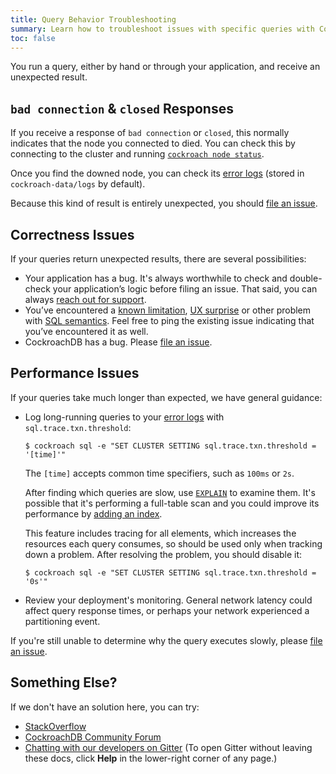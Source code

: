```yaml
---
title: Query Behavior Troubleshooting
summary: Learn how to troubleshoot issues with specific queries with CockroachDB 
toc: false
---
```


You run a query, either by hand or through your application, and receive an unexpected result.

<div id="toc"></div>

## `bad connection` & `closed` Responses

If you receive a response of `bad connection` or `closed`, this normally indicates that the node you connected to died. You can check this by connecting to the cluster and running [`cockroach node status`](view-node-details.html#show-the-status-of-all-nodes).

Once you find the downed node, you can check its [error logs](error-logs.html) (stored in `cockroach-data/logs` by default).

Because this kind of result is entirely unexpected, you should [file an issue](file-an-issue.html).

## Correctness Issues

If your queries return unexpected results, there are several possibilities:

- Your application has a bug. It's always worthwhile to check and double-check your application’s logic before filing an issue. That said, you can always [reach out for support](support-resources.html).
- You’ve encountered a [known limitation](https://github.com/cockroachdb/cockroach/issues?q=is%3Aopen+is%3Aissue+label%3Aknown-limitation), [UX surprise](https://github.com/cockroachdb/cockroach/issues?utf8=%E2%9C%93&q=is%3Aopen%20is%3Aissue%20label%3Aux-surprise) or other problem with [SQL semantics](https://github.com/cockroachdb/cockroach/issues?utf8=%E2%9C%93&q=is%3Aopen%20is%3Aissue%20label%3Asql-semantics). Feel free to ping the existing issue indicating that you’ve encountered it as well.
 - CockroachDB has a bug. Please [file an issue](file-an-issue.html).

## Performance Issues

If your queries take much longer than expected, we have general guidance:

- Log long-running queries to your [error logs](error-logs.html) with `sql.trace.txn.threshold`:

  ~~~ shell
  $ cockroach sql -e "SET CLUSTER SETTING sql.trace.txn.threshold = '[time]'"
  ~~~

  The `[time]` accepts common time specifiers, such as `100ms` or `2s`.

  After finding which queries are slow, use [`EXPLAIN`](explain.html) to examine them. It's possible that it's performing a full-table scan and you could improve its performance by [adding an index](create-index.html).

  This feature includes tracing for all elements, which increases the resources each query consumes, so should be used only when tracking down a problem. After resolving the problem, you should disable it:

  ~~~ shell
  $ cockroach sql -e "SET CLUSTER SETTING sql.trace.txn.threshold = '0s'"
  ~~~

- Review your deployment's monitoring. General network latency could affect query response times, or perhaps your network experienced a partitioning event.

If you're still unable to determine why the query executes slowly, please [file an issue](file-an-issue.html).

## Something Else?

If we don't have an solution here, you can try:

- [StackOverflow](http://stackoverflow.com/questions/tagged/cockroachdb)
- [CockroachDB Community Forum](https://forum.cockroachlabs.com)
- [Chatting with our developers on Gitter](https://gitter.im/cockroachdb/cockroach) (To open Gitter without leaving these docs, click **Help** in the lower-right corner of any page.)

